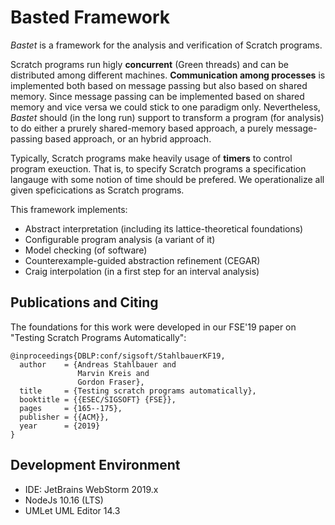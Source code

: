 # Basted Framework

*Bastet* is a framework for the analysis and verification of Scratch programs.

Scratch programs run higly **concurrent** (Green threads) and can be distributed 
among different machines. **Communication among processes** is implemented both based 
on message passing but also based on shared memory. Since message passing can
be implemented based on shared memory and vice versa we could stick
to one paradigm only. Nevertheless, *Bastet* should (in the long run) support
to transform a program (for analysis) to do either a prurely shared-memory
based approach, a purely message-passing based approach, or an hybrid approach.

Typically, Scratch programs make heavily usage of **timers** to control program exeuction.
That is, to specify Scratch programs a specification langauge with some notion
of time should be prefered. We operationalize all given speficications as 
Scratch programs. 

This framework implements:
- Abstract interpretation (including its lattice-theoretical foundations)
- Configurable program analysis (a variant of it)
- Model checking (of software)
- Counterexample-guided abstraction refinement (CEGAR)
- Craig interpolation (in a first step for an interval analysis)

## Publications and Citing

The foundations for this work were developed in our FSE'19 paper on "Testing
Scratch Programs Automatically":

```
@inproceedings{DBLP:conf/sigsoft/StahlbauerKF19,
  author    = {Andreas Stahlbauer and
               Marvin Kreis and
               Gordon Fraser},
  title     = {Testing scratch programs automatically},
  booktitle = {{ESEC/SIGSOFT} {FSE}},
  pages     = {165--175},
  publisher = {{ACM}},
  year      = {2019}
}
```



## Development Environment

- IDE: JetBrains WebStorm 2019.x
- NodeJs 10.16 (LTS)
- UMLet UML Editor 14.3
